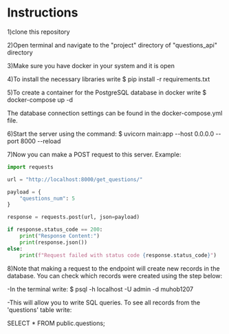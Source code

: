 # Instructions

1)clone this repository 

2)Open terminal and navigate to the "project" directory of "questions_api" directory

3)Make sure you have docker in your system and it is open

4)To install the necessary libraries write $ pip install -r requirements.txt

5)To create a container for the PostgreSQL database in docker write $ docker-compose up -d

The database connection settings can be found in the docker-compose.yml file. 

6)Start the server using the command: $ uvicorn main:app --host 0.0.0.0 --port 8000 --reload

7)Now you can make a POST request to this server. Example:

```python
import requests

url = "http://localhost:8000/get_questions/"

payload = {
    "questions_num": 5  
}

response = requests.post(url, json=payload)

if response.status_code == 200:
    print("Response Content:")
    print(response.json())
else:
    print(f"Request failed with status code {response.status_code}")
```

8)Note that making a request to the endpoint will create new records in the database. You can check which records were created using the step below:

-In the terminal write: $ psql -h localhost -U admin -d muhob1207

-This will allow you to write SQL queries. To see all records from the 'questions' table write:

SELECT * FROM public.questions;


 
